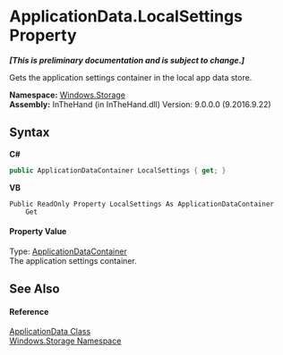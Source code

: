 # ApplicationData.LocalSettings Property 
 _**\[This is preliminary documentation and is subject to change.\]**_

Gets the application settings container in the local app data store.

**Namespace:**&nbsp;<a href="N_Windows_Storage">Windows.Storage</a><br />**Assembly:**&nbsp;InTheHand (in InTheHand.dll) Version: 9.0.0.0 (9.2016.9.22)

## Syntax

**C#**<br />
``` C#
public ApplicationDataContainer LocalSettings { get; }
```

**VB**<br />
``` VB
Public ReadOnly Property LocalSettings As ApplicationDataContainer
	Get
```


#### Property Value
Type: <a href="T_Windows_Storage_ApplicationDataContainer">ApplicationDataContainer</a><br />The application settings container.

## See Also


#### Reference
<a href="T_Windows_Storage_ApplicationData">ApplicationData Class</a><br /><a href="N_Windows_Storage">Windows.Storage Namespace</a><br />